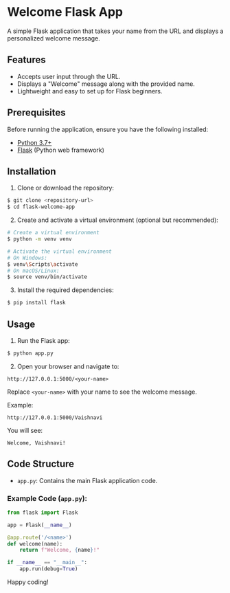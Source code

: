 # Welcome Flask App

A simple Flask application that takes your name from the URL and displays a personalized welcome message.

## Features
- Accepts user input through the URL.
- Displays a "Welcome" message along with the provided name.
- Lightweight and easy to set up for Flask beginners.

## Prerequisites

Before running the application, ensure you have the following installed:

- [Python 3.7+](https://www.python.org/downloads/)
- [Flask](https://flask.palletsprojects.com/) (Python web framework)

## Installation

1. Clone or download the repository:

```bash
$ git clone <repository-url>
$ cd flask-welcome-app
```

2. Create and activate a virtual environment (optional but recommended):

```bash
# Create a virtual environment
$ python -m venv venv

# Activate the virtual environment
# On Windows:
$ venv\Scripts\activate
# On macOS/Linux:
$ source venv/bin/activate
```

3. Install the required dependencies:

```bash
$ pip install flask
```

## Usage

1. Run the Flask app:

```bash
$ python app.py
```

2. Open your browser and navigate to:

```
http://127.0.0.1:5000/<your-name>
```

Replace `<your-name>` with your name to see the welcome message.

Example:

```
http://127.0.0.1:5000/Vaishnavi
```

You will see:

```
Welcome, Vaishnavi!
```

## Code Structure

- `app.py`: Contains the main Flask application code.

### Example Code (`app.py`):

```python
from flask import Flask

app = Flask(__name__)

@app.route('/<name>')
def welcome(name):
    return f"Welcome, {name}!"

if __name__ == "__main__":
    app.run(debug=True)
```


Happy coding!
